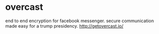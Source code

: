 # overcast
end to end encryption for facebook messenger. secure communication made easy for a trump presidency. http://getovercast.io/
